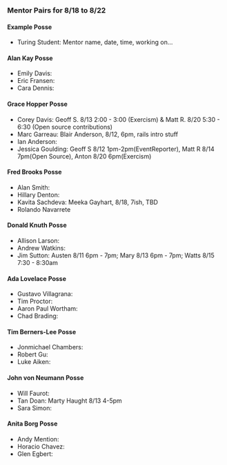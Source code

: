 ### Mentor Pairs for 8/18 to 8/22

#### Example Posse
* Turing Student: Mentor name, date, time, working on...

#### Alan Kay Posse
  * Emily Davis:
  * Eric Fransen:
  * Cara Dennis:

#### Grace Hopper Posse
  * Corey Davis: Geoff S. 8/13 2:00 - 3:00 (Exercism) & Matt R. 8/20 5:30 - 6:30 (Open source contributions)
  * Marc Garreau: Blair Anderson, 8/12, 6pm, rails intro stuff
  * Ian Anderson:
  * Jessica Goulding: Geoff S 8/12 1pm-2pm(EventReporter), Matt R 8/14 7pm(Open Source), Anton 8/20 6pm(Exercism)

#### Fred Brooks Posse
  * Alan Smith:
  * Hillary Denton:
  * Kavita Sachdeva: Meeka Gayhart, 8/18, 7ish, TBD
  * Rolando Navarrete

#### Donald Knuth Posse
  * Allison Larson:
  * Andrew Watkins:
  * Jim Sutton: Austen 8/11 6pm - 7pm; Mary 8/13 6pm - 7pm; Watts 8/15 7:30 - 8:30am

#### Ada Lovelace Posse
  * Gustavo Villagrana:
  * Tim Proctor:
  * Aaron Paul Wortham:
  * Chad Brading:

#### Tim Berners-Lee Posse
  * Jonmichael Chambers:
  * Robert Gu:
  * Luke Aiken:

#### John von Neumann Posse
  * Will Faurot:
  * Tan Doan: Marty Haught 8/13 4-5pm
  * Sara Simon:

#### Anita Borg Posse
  * Andy Mention:
  * Horacio Chavez:
  * Glen Egbert:
